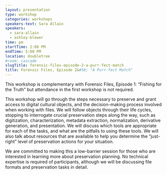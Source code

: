 ```yaml
---
layout: presentation
type: workshop
categories: workshops
speakers-text: Sara Allain
speakers:
  - sara-allain
  - ashley-blewer
time: pm
startTime: 2:00 PM
endTime: 5:00 PM
location: doubletree
#room: cascade
slugTitle: forensic-files-episode-2-a-purr-fect-match
title: Forensic Files, Episode 2&#58; "A Purr-fect Match"
---
```


This workshop is complementary with Forensic Files, Episode 1: “Fishing for the Truth” but attendance in the first workshop is not required.

This workshop will go through the steps necessary to preserve and grant access to digital cultural objects, and the decision-making process involved when working with files. We will follow objects through their life cycles, stopping to interrogate crucial preservation steps along the way, such as digitization, characterization, metadata extraction,  normalization, derivative generation, and presentation. We will discuss which tools are appropriate for each of the tasks, and what are the pitfalls to using these tools. We will also talk about resources that are available to help you determine the “just-right” level of preservation actions for your situation.

We are committed to making this a low-barrier session for those who are interested in learning more about preservation planning. No technical expertise is required of participants, although we will be discussing file formats and preservation tasks in detail.
